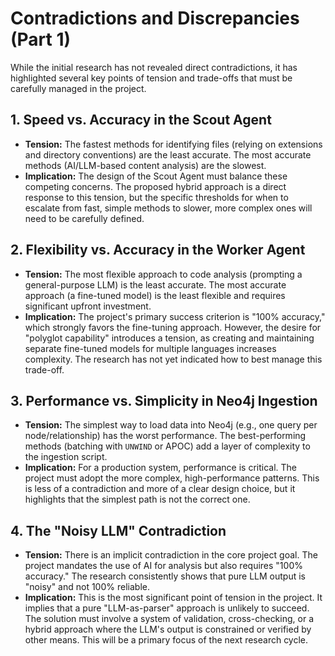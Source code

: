 # Contradictions and Discrepancies (Part 1)

While the initial research has not revealed direct contradictions, it has highlighted several key points of tension and trade-offs that must be carefully managed in the project.

## 1. Speed vs. Accuracy in the Scout Agent

*   **Tension:** The fastest methods for identifying files (relying on extensions and directory conventions) are the least accurate. The most accurate methods (AI/LLM-based content analysis) are the slowest.
*   **Implication:** The design of the Scout Agent must balance these competing concerns. The proposed hybrid approach is a direct response to this tension, but the specific thresholds for when to escalate from fast, simple methods to slower, more complex ones will need to be carefully defined.

## 2. Flexibility vs. Accuracy in the Worker Agent

*   **Tension:** The most flexible approach to code analysis (prompting a general-purpose LLM) is the least accurate. The most accurate approach (a fine-tuned model) is the least flexible and requires significant upfront investment.
*   **Implication:** The project's primary success criterion is "100% accuracy," which strongly favors the fine-tuning approach. However, the desire for "polyglot capability" introduces a tension, as creating and maintaining separate fine-tuned models for multiple languages increases complexity. The research has not yet indicated how to best manage this trade-off.

## 3. Performance vs. Simplicity in Neo4j Ingestion

*   **Tension:** The simplest way to load data into Neo4j (e.g., one query per node/relationship) has the worst performance. The best-performing methods (batching with `UNWIND` or APOC) add a layer of complexity to the ingestion script.
*   **Implication:** For a production system, performance is critical. The project must adopt the more complex, high-performance patterns. This is less of a contradiction and more of a clear design choice, but it highlights that the simplest path is not the correct one.

## 4. The "Noisy LLM" Contradiction

*   **Tension:** There is an implicit contradiction in the core project goal. The project mandates the use of AI for analysis but also requires "100% accuracy." The research consistently shows that pure LLM output is "noisy" and not 100% reliable.
*   **Implication:** This is the most significant point of tension in the project. It implies that a pure "LLM-as-parser" approach is unlikely to succeed. The solution must involve a system of validation, cross-checking, or a hybrid approach where the LLM's output is constrained or verified by other means. This will be a primary focus of the next research cycle.